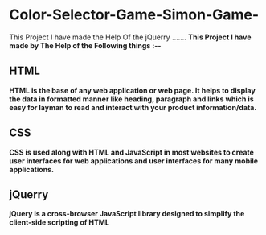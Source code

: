 # Color-Selector-Game-Simon-Game-
This Project I have made the Help Of the jQuerry .......
<b>This Project I have made by The Help of the Following things :--</b>
<h2>HTML</h2>
<p><b>HTML is the base of any web application or web page. It helps to display the data in formatted manner like heading, paragraph and links which is easy for layman to read and interact with your product information/data.</b></p>

<h2>CSS</h2>
<p><b>CSS is used along with HTML and JavaScript in most websites to create user interfaces for web applications and user interfaces for many mobile applications.</b></p>
<h2>jQuerry</h2>
<p><b>jQuery is a cross-browser JavaScript library designed to simplify the client-side scripting of HTML</b></p>
